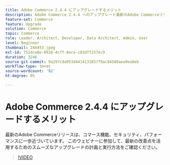 ```yaml
---
title: Adobe Commerce 2.4.4 にアップグレードするメリット
description: Adobe Commerce 2.4.4 へのアップグレード最新のAdobe Commerceリリースは、コマース機能、セキュリティおよびパフォーマンスに一歩前進します。 このウェビナーに参加して、最新の改善点を活用するためのスムーズなアップグレードの計画と実行方法をご確認ください。
feature-set: Commerce
feature: Upgrade
solution: Commerce
topic: Commerce
role: Leader, Architect, Developer, Data Architect, Admin, User
level: Beginner
thumbnail: 344453.jpeg
exl-id: 751dca8e-8910-4cff-8ece-c83dff257ec9
duration: 3246
source-git-commit: 9a297cda953d4414131657f9ac84580aea0eabeb
workflow-type: tm+mt
source-wordcount: '92'
ht-degree: 0%

---
```


# Adobe Commerce 2.4.4 にアップグレードするメリット

最新のAdobe Commerceリリースは、コマース機能、セキュリティ、パフォーマンスに一歩近づいています。 このウェビナーに参加して、最新の改善点を活用するためのスムーズなアップグレードの計画と実行方法をご確認ください。

>[!VIDEO](https://video.tv.adobe.com/v/344453/?quality=12&learn=on)
